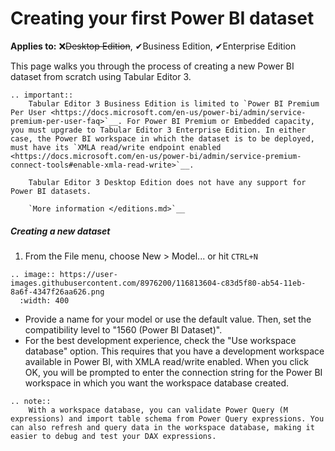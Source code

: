 # Creating your first Power BI dataset

**Applies to:** &#10060;<del>Desktop Edition</del>, &#10004;Business Edition, &#10004;Enterprise Edition

This page walks you through the process of creating a new Power BI dataset from scratch using Tabular Editor 3.

```eval_rst
.. important::
    Tabular Editor 3 Business Edition is limited to `Power BI Premium Per User <https://docs.microsoft.com/en-us/power-bi/admin/service-premium-per-user-faq>`__. For Power BI Premium or Embedded capacity, you must upgrade to Tabular Editor 3 Enterprise Edition. In either case, the Power BI workspace in which the dataset is to be deployed, must have its `XMLA read/write endpoint enabled <https://docs.microsoft.com/en-us/power-bi/admin/service-premium-connect-tools#enable-xmla-read-write>`__.

    Tabular Editor 3 Desktop Edition does not have any support for Power BI datasets.
    
    `More information </editions.md>`__
```

##### Creating a new dataset

1. From the File menu, choose New > Model... or hit `CTRL+N`

```eval_rst
.. image:: https://user-images.githubusercontent.com/8976200/116813604-c83d5f80-ab54-11eb-8a6f-4347f26aa626.png
  :width: 400
```

- Provide a name for your model or use the default value. Then, set the compatibility level to "1560 (Power BI Dataset)".
- For the best development experience, check the "Use workspace database" option. This requires that you have a development workspace available in Power BI, with XMLA read/write enabled. When you click OK, you will be prompted to enter the connection string for the Power BI workspace in which you want the workspace database created.

```eval_rst
.. note::
    With a workspace database, you can validate Power Query (M expressions) and import table schema from Power Query expressions. You can also refresh and query data in the workspace database, making it easier to debug and test your DAX expressions.
```
